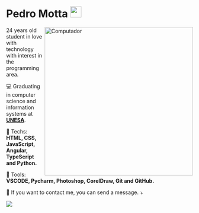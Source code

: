 # Pedro Motta <img src="https://raw.githubusercontent.com/iampavangandhi/iampavangandhi/master/gifs/Hi.gif" width="30px">
<img src="https://raw.githubusercontent.com/MicaelliMedeiros/micaellimedeiros/master/image/computer-illustration.png" min-width="400px" max-width="400px" width="400px" align="right" alt="Computador">

<p align="left"> 
24 years old student in love with technology with interest in the programming area.
</p>

<p align="left">
💻 Graduating in computer science and information systems at <a href="https://www.estacio.br/"><strong>UNESA</strong></a>.
</p>

<p align="left">
  🦄 Techs: <strong>HTML, CSS, JavaScript, Angular, TypeScript and Python.</strong>
</p>

<p align="left">
  💼 Tools: <strong>VSCODE, Pycharm, Photoshop, CorelDraw, Git and GitHub.</strong>
</p>

<p align="left">
  💌 If you want to contact me, you can send a message. ⤵️
</p>
<a href="https://www.linkedin.com/in/xpedromotta/" alt="Linkedin">
  <img src="https://img.shields.io/badge/-Linkedin-0e76a8?style=flat-square&logo=Linkedin&logoColor=white&link=https://www.linkedin.com/in/xpedromotta/" /></a>
